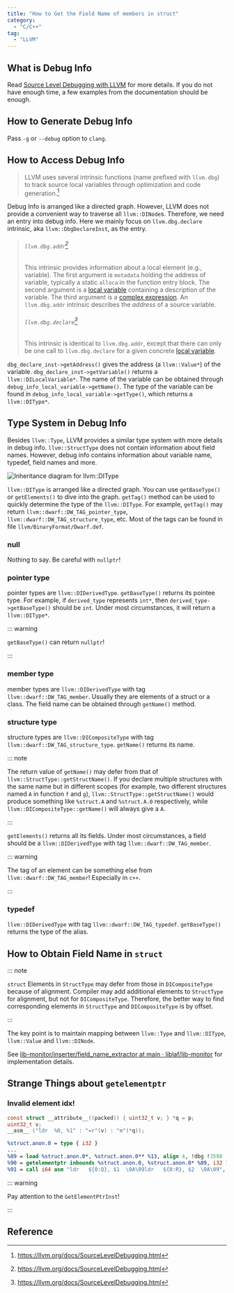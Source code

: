 ```yaml
---
title: "How to Get the Field Name of members in struct"
category:
  - "C/C++"
tag:
  - "LLVM"
---
```


## What is Debug Info

Read [Source Level Debugging with LLVM](https://llvm.org/docs/SourceLevelDebugging.html) for more details. If you do not have enough time, a few examples from the documentation should be enough.

## How to Generate Debug Info

Pass `-g` or `--debug` option to `clang`.

## How to Access Debug Info

> LLVM uses several intrinsic functions (name prefixed with `llvm.dbg`) to track source local variables through optimization and code generation.[^1]

Debug Info is arranged like a directed graph. However, LLVM does not provide a convenient way to traverse all `llvm::DINode`s. Therefore, we need an entry into debug info. Here we mainly focus on `llvm.dbg.declare` intrinsic, aka `llvm::DbgDeclareInst`, as the entry.

> ###### `llvm.dbg.addr`[^1]
>
> This intrinsic provides information about a local element (e.g., variable). The first argument is `metadata` holding the address of variable, typically a static `alloca` in the function entry block. The second argument is a [local variable](https://llvm.org/docs/LangRef.html#dilocalvariable) containing a description of the variable. The third argument is a [complex expression](https://llvm.org/docs/LangRef.html#diexpression). An `llvm.dbg.addr` intrinsic describes the _address_ of a source variable.
>
> ###### `llvm.dbg.declare`[^1]
>
> This intrinsic is identical to `llvm.dbg.addr`, except that there can only be one call to `llvm.dbg.declare` for a given concrete [local variable](https://llvm.org/docs/LangRef.html#dilocalvariable).

`dbg_declare_inst->getAddress()` gives the address (a `llvm::Value*`) of the variable. `dbg_declare_inst->getVariable()` returns a `llvm::DILocalVariable*`. The name of the variable can be obtained through `debug_info_local_variable->getName()`. The type of the variable can be found in `debug_info_local_variable->getType()`, which returns a `llvm::DIType*`.

## Type System in Debug Info

Besides `llvm::Type`, LLVM provides a similar type system with more details in debug info. `llvm::StructType` does not contain information about field names. However, debug info contains information about variable name, typedef, field names and more.

![Inheritance diagram for `llvm::DIType`](https://llvm.org/doxygen/classllvm_1_1DIType__inherit__graph.png)

`llvm::DIType` is arranged like a directed graph. You can use `getBaseType()` or `getElements()` to dive into the graph. `getTag()` method can be used to quickly determine the type of the `llvm::DIType`. For example, `getTag()` may return `llvm::dwarf::DW_TAG_pointer_type`, `llvm::dwarf::DW_TAG_structure_type`, etc. Most of the tags can be found in
file `llvm/BinaryFormat/Dwarf.def`.

### null

Nothing to say. Be careful with `nullptr`!

### pointer type

pointer types are `llvm::DIDerivedType`. `getBaseType()` returns its pointee type. For example, if `derived_type` represents `int*`, then `derived_type->getBaseType()` should be `int`. Under most circumstances, it will return a `llvm::DIType*`.

::: warning

`getBaseType()` can return `nullptr`!

:::

### member type

member types are `llvm::DIDerivedType` with tag `llvm::dwarf::DW_TAG_member`. Usually they are elements of a struct or a class. The field name can be obtained through `getName()` method.

### structure type

structure types are `llvm::DICompositeType` with tag `llvm::dwarf::DW_TAG_structure_type`. `getName()` returns its name.

::: note

The return value of `getName()` may defer from that of `llvm::StructType::getStructName()`. If you declare multiple structures with the same name but in different scopes (for example, two different structures named `A` in function `f` and `g`), `llvm::StructType::getStructName()` would produce something like `%struct.A` and `%struct.A.0` respectively, while `llvm::DICompositeType::getName()` will always give a `A`.

:::

`getElements()` returns all its fields. Under most circumstances, a field should be a `llvm::DIDerivedType` with tag `llvm::dwarf::DW_TAG_member`.

::: warning

The tag of an element can be something else from `llvm::dwarf::DW_TAG_member`! Especially in `c++`.

:::

### typedef

`llvm::DIDerivedType` with tag `llvm::dwarf::DW_TAG_typedef`. `getBaseType()` returns the type of the alias.

## How to Obtain Field Name in `struct`

::: note

`struct` Elements in `StructType` may defer from those in `DICompositeType` because of alignment. Compiler may add additional elements to `StructType` for alignment, but not for `DICompositeType`. Therefore, the better way to find corresponding elements in `StructType` and `DICompositeType` is by offset.

:::

The key point is to maintain mapping between `llvm::Type` and `llvm::DIType`, `llvm::Value` and `llvm::DINode`.

See [lib-monitor/inserter/field_name_extractor at main · liblaf/lib-monitor](https://github.com/liblaf/lib-monitor/tree/main/inserter/field_name_extractor) for implementation details.

## Strange Things about `getelementptr`

### Invalid element idx!

```c
const struct __attribute__((packed)) { uint32_t v; } *q = p;
uint32_t v;
__asm__ ("ldr  %0, %1" : "=r"(v) : "m"(*q));
```

```llvm
%struct.anon.0 = type { i32 }
...
%89 = load %struct.anon.0*, %struct.anon.0** %13, align 4, !dbg !3598
%90 = getelementptr inbounds %struct.anon.0, %struct.anon.0* %89, i32 1, !dbg !3598
%91 = call i64 asm "ldr   ${0:Q}, $1  \0A\09ldr   ${0:R}, $2  \0A\09", "=&r,*m,*m"(%struct.anon.0* %88, %struct.anon.0* %90) #7, !dbg !3599, !srcloc !3600
```

::: warning

Pay attention to the `GetElementPtrInst`!

:::

## Reference

[^1]: <https://llvm.org/docs/SourceLevelDebugging.html>
